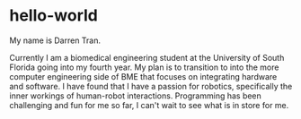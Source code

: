 # hello-world
My name is Darren Tran.

Currently I am a biomedical engineering student at the University of South Florida going into my fourth year. My plan is to transition to into the more computer engineering side of BME that focuses on integrating hardware and software. I have found that I have a passion for robotics, specifically the inner workings of human-robot interactions. Programming has been challenging and fun for me so far, I can't wait to see what is in store for me.
